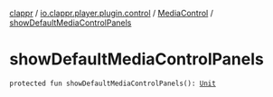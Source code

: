 [clappr](../../index.md) / [io.clappr.player.plugin.control](../index.md) / [MediaControl](index.md) / [showDefaultMediaControlPanels](./show-default-media-control-panels.md)

# showDefaultMediaControlPanels

`protected fun showDefaultMediaControlPanels(): `[`Unit`](https://kotlinlang.org/api/latest/jvm/stdlib/kotlin/-unit/index.html)